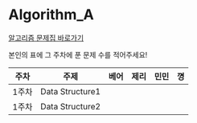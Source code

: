 # Algorithm_A


[알고리즘 문제집 바로가기](https://github.com/UMC-KU/Algorithms_Challenge)

본인의 표에 그 주차에 푼 문제 수를 적어주세요!

| 주차 | 주제                          | 베어                | 제리    | 민민 | 꼉 |
| :--: | :--------------------------: | :-----------------: | :------:  | :---------:  | :------: |
| 1주차 | Data Structure1 |         |         |          |        |
| 1주차 | Data Structure2 |         |         |          |        |
